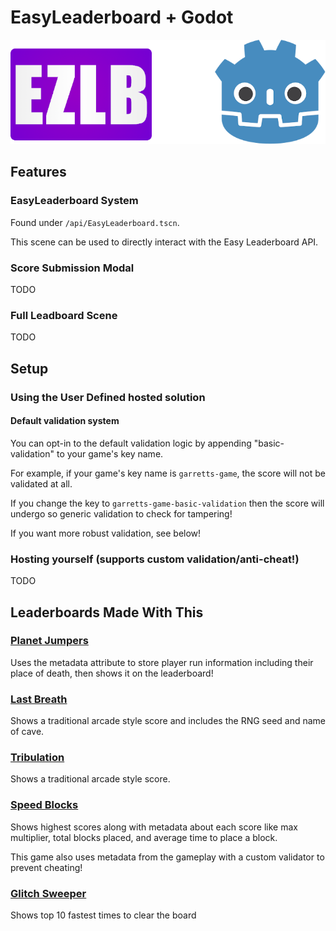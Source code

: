 # EasyLeaderboard + Godot
![EasyLeaderboard + Godot](/icon.png)

## Features

### EasyLeaderboard System
Found under `/api/EasyLeaderboard.tscn`.

This scene can be used to directly interact with the Easy Leaderboard API.

### Score Submission Modal
TODO

### Full Leadboard Scene
TODO

## Setup
### Using the User Defined hosted solution
#### Default validation system
You can opt-in to the default validation logic by appending "basic-validation" to your game's key name.

For example, if your game's key name is `garretts-game`, the score will not be validated at all.

If you change the key to `garretts-game-basic-validation` then the score will undergo so generic validation to check for tampering!

If you want more robust validation, see below!

### Hosting yourself (supports custom validation/anti-cheat!)
TODO

## Leaderboards Made With This
### [Planet Jumpers](https://ld45.garrettallen.dev/)
Uses the metadata attribute to store player run information including their place of death, then shows it on the leaderboard!

### [Last Breath](https://garrettmakesgames.itch.io/ld50)
Shows a traditional arcade style score and includes the RNG seed and name of cave.

### [Tribulation](https://garrettmakesgames.itch.io/ld49)
Shows a traditional arcade style score.

### [Speed Blocks](https://garrettmakesgames.itch.io/speed-blocks)
Shows highest scores along with metadata about each score like max multiplier, total blocks placed, and average time to place a block.

This game also uses  metadata from the gameplay with a custom validator to prevent cheating!

### [Glitch Sweeper](https://garrettmakesgames.itch.io/glitch-sweeper)
Shows top 10 fastest times to clear the board
